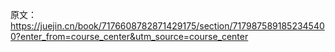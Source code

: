 原文：https://juejin.cn/book/7176608782871429175/section/7179875891852345400?enter_from=course_center&utm_source=course_center